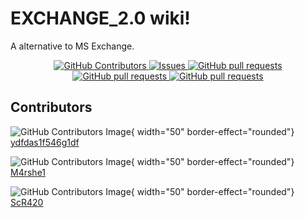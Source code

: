 # EXCHANGE_2.0 wiki!

A alternative to MS Exchange.

<p align="center">
    <a href="https://github.com/ydfdas1f546g1df/exchange_2.0/graphs/contributors">
      <img alt="GitHub Contributors" src="https://img.shields.io/github/contributors/ydfdas1f546g1df/exchange_2.0?color=4dc81f" />
    </a>
    <a href="https://github.com/ydfdas1f546g1df/exchange_2.0/issues">
      <img alt="Issues" src="https://img.shields.io/github/issues/ydfdas1f546g1df/exchange_2.0?color=ed793a"/>
    </a>
    <a href="https://github.com/ydfdas1f546g1df/exchange_2.0">
      <img alt="GitHub pull requests" src="https://img.shields.io/github/actions/workflow/status/ydfdas1f546g1df/exchange_2.0/cmake-single-platform-dev.yml" />
    </a>
    <a href="https://github.com/ydfdas1f546g1df/EXCHANGE2.0.WIKI/releases">
      <img alt="GitHub pull requests" src="https://img.shields.io/github/downloads/ydfdas1f546g1df/exchange_2.0/total" />
    </a>
    <a href="https://github.com/ydfdas1f546g1df/EXCHANGE2.0.WIKI/pull">
      <img alt="GitHub pull requests" src="https://img.shields.io/github/issues-pr/ydfdas1f546g1df/exchange_2.0" />
    </a>
</p>

## Contributors

![GitHub Contributors Image](https://avatars.githubusercontent.com/u/78973743?v=4){ width="50" border-effect="rounded"}  
[ydfdas1f546g1df](https://github.com/ydfdas1f546g1df)

![GitHub Contributors Image](https://avatars.githubusercontent.com/u/118827845?v=4){ width="50" border-effect="rounded"}  
[M4rshe1](https://github.com/M4rshe1)

![GitHub Contributors Image](https://avatars.githubusercontent.com/u/118828637?v=4){ width="50" border-effect="rounded"}  
[ScR420](https://github.com/ScR420)

